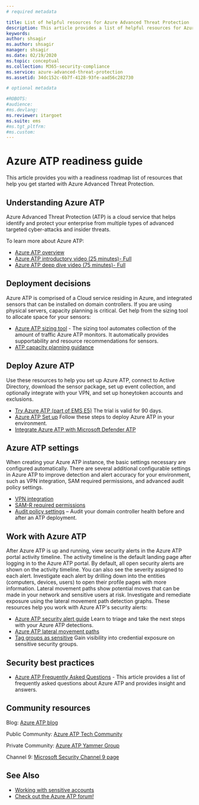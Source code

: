 ```yaml
---
# required metadata

title: List of helpful resources for Azure Advanced Threat Protection
description: This article provides a list of helpful resources for Azure ATP
keywords:
author: shsagir
ms.author: shsagir
manager: shsagir
ms.date: 02/19/2020
ms.topic: conceptual
ms.collection: M365-security-compliance
ms.service: azure-advanced-threat-protection
ms.assetid: 34dc152c-6b7f-4128-93fe-aad56c282730

# optional metadata

#ROBOTS:
#audience:
#ms.devlang:
ms.reviewer: itargoet
ms.suite: ems
#ms.tgt_pltfrm:
#ms.custom:
---
```


# Azure ATP readiness guide

This article provides you with a readiness roadmap list of resources that help you get started with Azure Advanced Threat Protection.

## Understanding Azure ATP

Azure Advanced Threat Protection (ATP) is a cloud service that helps identify and protect your enterprise from multiple types of advanced targeted cyber-attacks and insider threats.

To learn more about Azure ATP:

- [Azure ATP overview](what-is.md)
- [Azure ATP introductory video (25 minutes)- Full](https://www.youtube.com/watch?v=EGY2m8yU_KE)
- [Azure ATP deep dive video (75 minutes)- Full](https://www.youtube.com/watch?v=QXZIfH0wP3Q)

## Deployment decisions

Azure ATP is comprised of a Cloud service residing in Azure, and integrated sensors that can be installed on domain controllers. If you are using physical servers, capacity planning is critical. Get help from the sizing tool to allocate space for your sensors:

- [Azure ATP sizing tool](https://aka.ms/aatpsizingtool) - The sizing tool automates collection of the amount of traffic Azure ATP monitors. It automatically provides supportability and resource recommendations for sensors.
- [ATP capacity planning guidance](capacity-planning.md)

## Deploy Azure ATP

Use these resources to help you set up Azure ATP, connect to Active Directory, download the sensor package, set up event collection, and optionally integrate with your VPN, and set up honeytoken accounts and exclusions.

- [Try Azure ATP (part of EMS E5)](https://aka.ms/aatptrial)  The trial is valid for 90 days.
- [Azure ATP Set up](install-step1.md) Follow these steps to deploy Azure ATP in your environment.
- [Integrate Azure ATP with Microsoft Defender ATP](integrate-msde.md)

## Azure ATP settings

When creating your Azure ATP instance, the basic settings necessary are configured automatically. There are several additional configurable settings in Azure ATP to improve detection and alert accuracy for your environment, such as VPN integration, SAM required permissions, and advanced audit policy settings.

- [VPN integration](install-step6-vpn.md)
- [SAM-R required permissions](install-step8-samr.md)
- [Audit policy settings](configure-windows-event-collection.md) – Audit your domain controller health before and after an ATP deployment.

## Work with Azure ATP

After Azure ATP is up and running, view security alerts in the Azure ATP portal activity timeline. The activity timeline is the default landing page after logging in to the Azure ATP portal. By default, all open security alerts are shown on the activity timeline. You can also see the severity assigned to each alert. Investigate each alert by drilling down into the entities (computers, devices, users) to open their profile pages with more information. Lateral movement paths show potential moves that can be made in your network and sensitive users at risk. Investigate and remediate exposure using the lateral movement path detection graphs. These resources help you work with Azure ATP's security alerts:

- [Azure ATP security alert guide](suspicious-activity-guide.md) Learn to triage and take the next steps with your Azure ATP detections.
- [Azure ATP lateral movement paths](use-case-lateral-movement-path.md)
- [Tag groups as sensitive](sensitive-accounts.md) Gain visibility into credential exposure on sensitive security groups.

## Security best practices

- [Azure ATP Frequently Asked Questions](technical-faq.md) - This article provides a list of frequently asked questions about Azure ATP and provides insight and answers.

## Community resources

Blog: [Azure ATP blog](https://aka.ms/aatpblog)

Public Community: [Azure ATP Tech Community](https://aka.ms/AatpCom)

Private Community: [Azure ATP Yammer Group](https://www.yammer.com/azureadvisors/#/threads/inGroup?type=in_group&feedId=9386893&view=all)

Channel 9: [Microsoft Security Channel 9 page](https://channel9.msdn.com/Shows/Microsoft-Security/)

## See Also

- [Working with sensitive accounts](sensitive-accounts.md)
- [Check out the Azure ATP forum!](https://aka.ms/azureatpcommunity)